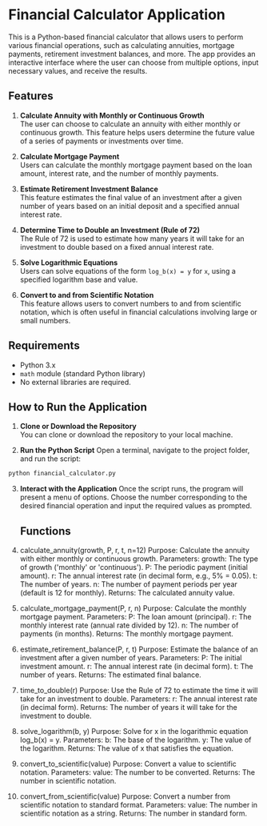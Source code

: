 # Financial Calculator Application

This is a Python-based financial calculator that allows users to perform various financial operations, such as calculating annuities, mortgage payments, retirement investment balances, and more. The app provides an interactive interface where the user can choose from multiple options, input necessary values, and receive the results.

## Features

1. **Calculate Annuity with Monthly or Continuous Growth**  
   The user can choose to calculate an annuity with either monthly or continuous growth. This feature helps users determine the future value of a series of payments or investments over time.

2. **Calculate Mortgage Payment**  
   Users can calculate the monthly mortgage payment based on the loan amount, interest rate, and the number of monthly payments.

3. **Estimate Retirement Investment Balance**  
   This feature estimates the final value of an investment after a given number of years based on an initial deposit and a specified annual interest rate.

4. **Determine Time to Double an Investment (Rule of 72)**  
   The Rule of 72 is used to estimate how many years it will take for an investment to double based on a fixed annual interest rate.

5. **Solve Logarithmic Equations**  
   Users can solve equations of the form `log_b(x) = y` for `x`, using a specified logarithm base and value.

6. **Convert to and from Scientific Notation**  
   This feature allows users to convert numbers to and from scientific notation, which is often useful in financial calculations involving large or small numbers.

## Requirements

- Python 3.x
- `math` module (standard Python library)
- No external libraries are required.

## How to Run the Application

1. **Clone or Download the Repository**  
   You can clone or download the repository to your local machine.

2. **Run the Python Script**
   Open a terminal, navigate to the project folder, and run the script:
  ```bash
  python financial_calculator.py
  ```
3. **Interact with the Application**
   Once the script runs, the program will present a menu of options.
   Choose the number corresponding to the desired financial operation and input the required values as prompted.

   ## Functions
1. calculate_annuity(growth, P, r, t, n=12)
  Purpose: Calculate the annuity with either monthly or continuous growth.
  Parameters:
  growth: The type of growth ('monthly' or 'continuous').
  P: The periodic payment (initial amount).
  r: The annual interest rate (in decimal form, e.g., 5% = 0.05).
  t: The number of years.
  n: The number of payment periods per year (default is 12 for monthly).
  Returns: The calculated annuity value.
2. calculate_mortgage_payment(P, r, n)
  Purpose: Calculate the monthly mortgage payment.
  Parameters:
  P: The loan amount (principal).
  r: The monthly interest rate (annual rate divided by 12).
  n: The number of payments (in months).
  Returns: The monthly mortgage payment.
3. estimate_retirement_balance(P, r, t)
  Purpose: Estimate the balance of an investment after a given number of years.
  Parameters:
  P: The initial investment amount.
  r: The annual interest rate (in decimal form).
  t: The number of years.
  Returns: The estimated final balance.
4. time_to_double(r)
  Purpose: Use the Rule of 72 to estimate the time it will take for an investment to double.
  Parameters:
  r: The annual interest rate (in decimal form).
  Returns: The number of years it will take for the investment to double.
5. solve_logarithm(b, y)
  Purpose: Solve for x in the logarithmic equation log_b(x) = y.
  Parameters:
  b: The base of the logarithm.
  y: The value of the logarithm.
  Returns: The value of x that satisfies the equation.
6. convert_to_scientific(value)
  Purpose: Convert a value to scientific notation.
  Parameters:
  value: The number to be converted.
  Returns: The number in scientific notation.
7. convert_from_scientific(value)
  Purpose: Convert a number from scientific notation to standard format.
  Parameters:
  value: The number in scientific notation as a string.
  Returns: The number in standard form.
   
   
  
  
